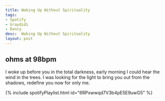 ```yaml
---
title: Waking Up Without Spirituality
tags:
- Spotify
- Graydidi
- Dancy
desc:  Waking Up Without Spirituality
layout: post
---
```

## ohms at 98bpm
I woke up before you in the total darkness, early morning I could hear the wind in the trees. I was looking for the light to bring you out from the shadows, redefine you now for only me.
<!-- more -->

{% include spotifyPlaylist.html id="6RPxwwqd7V3b4pE5E9uwG5" %}
